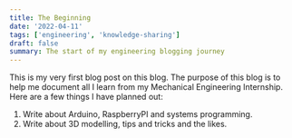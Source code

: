 ```yaml
---
title: The Beginning
date: '2022-04-11'
tags: ['engineering', 'knowledge-sharing']
draft: false
summary: The start of my engineering blogging journey
---
```


This is my very first blog post on this blog. The purpose of this blog is to help me document all I learn from my Mechanical Engineering Internship. Here are a few things I have planned out:

1. Write about Arduino, RaspberryPI and systems programming.
2. Write about 3D modelling, tips and tricks and the likes.
